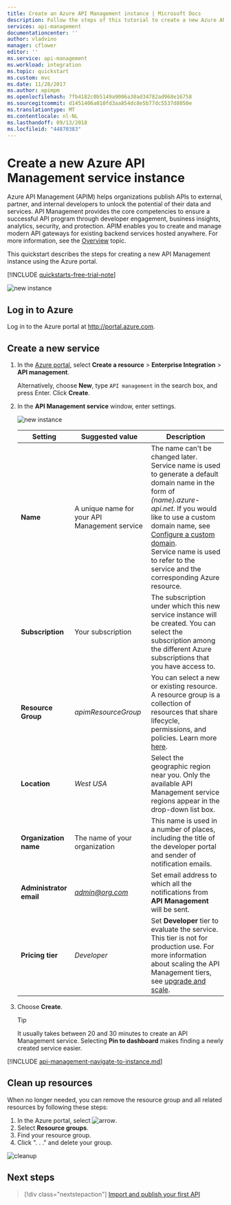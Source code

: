 ```yaml
---
title: Create an Azure API Management instance | Microsoft Docs
description: Follow the steps of this tutorial to create a new Azure API Management instance.
services: api-management
documentationcenter: ''
author: vladvino
manager: cflower
editor: ''
ms.service: api-management
ms.workload: integration
ms.topic: quickstart
ms.custom: mvc
ms.date: 11/28/2017
ms.author: apimpm
ms.openlocfilehash: 7fb4182c0b5149a9006a30ad34782ad968e16758
ms.sourcegitcommit: d1451406a010fd3aa854dc8e5b77dc5537d8050e
ms.translationtype: MT
ms.contentlocale: nl-NL
ms.lasthandoff: 09/13/2018
ms.locfileid: "44870383"
---
```

# <a name="create-a-new-azure-api-management-service-instance"></a>Create a new Azure API Management service instance

Azure API Management (APIM) helps organizations publish APIs to external, partner, and internal developers to unlock the potential of their data and services. API Management provides the core competencies to ensure a successful API program through developer engagement, business insights, analytics, security, and protection. APIM  enables you to create and manage modern API gateways for existing backend services hosted anywhere. For more information, see the [Overview](api-management-key-concepts.md) topic.

This quickstart describes the steps for creating a new API Management instance using the Azure portal.

[!INCLUDE [quickstarts-free-trial-note](../../includes/quickstarts-free-trial-note.md)]

![new instance](./media/get-started-create-service-instance/get-started-create-service-instance-created.png)

## <a name="log-in-to-azure"></a>Log in to Azure

Log in to the Azure portal at http://portal.azure.com.

## <a name="create-a-new-service"></a>Create a new service

1. In the [Azure portal](https://portal.azure.com/), select **Create a resource** > **Enterprise Integration** > **API management**.

    Alternatively, choose **New**, type `API management` in the search box, and press Enter. Click **Create**.

2. In the **API Management service** window, enter settings.

    ![new instance](./media/get-started-create-service-instance/get-started-create-service-instance-create-new.png)

    | Setting      | Suggested value  | Description              |
    | ------------ |  ------- | ---------------------------------|
    |**Name**|A unique name for your API Management service| The name can't be changed later. Service name is used to generate a default domain name in the form of *{name}.azure-api.net.* If you would like to use a custom domain name, see [Configure a custom domain](configure-custom-domain.md). <br/> Service name is used to refer to the service and the corresponding Azure resource.|
    |**Subscription**|Your subscription | The subscription under which this new service instance will be created. You can select the subscription among the different Azure subscriptions that you have access to.|
    |**Resource Group**|*apimResourceGroup*|You can select a new or existing resource. A resource group is a collection of resources that share lifecycle, permissions, and policies. Learn more [here](../azure-resource-manager/resource-group-overview.md#resource-groups).|
    |**Location**|*West USA*|Select the geographic region near you. Only the available API Management service regions appear in the drop-down list box. |
    |**Organization name**|The name of your organization|This name is used in a number of places, including the title of the developer portal and sender of notification emails.|
    |**Administrator email**|*admin@org.com*|Set email address to which all the notifications from **API Management** will be sent.|
    |**Pricing tier**|*Developer*|Set **Developer** tier to evaluate the service. This tier is not for production use. For more information about scaling the API Management tiers, see [upgrade and scale](upgrade-and-scale.md).|
3. Choose **Create**.

    > [!TIP]
    > It usually takes between 20 and 30 minutes to create an API Management service. Selecting **Pin to dashboard** makes finding a newly created service easier.

[!INCLUDE [api-management-navigate-to-instance.md](../../includes/api-management-navigate-to-instance.md)]

## <a name="clean-up-resources"></a>Clean up resources

When no longer needed, you can remove the resource group and all related resources by following these steps:


1. In the Azure portal, select ![arrow](./media/get-started-create-service-instance/arrow.png).
2. Select **Resource groups**.
3. Find your resource group.
4. Click ". . ." and delete your group.

![cleanup](./media/get-started-create-service-instance/cleanup.png)

## <a name="next-steps"></a>Next steps

> [!div class="nextstepaction"]
> [Import and publish your first API](import-and-publish.md)
